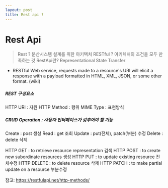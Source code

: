 ```yaml
---
layout: post
title: Rest api ?
---
```




# Rest Api
> Rest ? 분산시스템 설계를 위한 아키텍처
> RESTful ? 아키텍처의 조건을 모두 만족하는 것
> RestApi란? Representational State Transfer

- RESTful Web service, requests made to a resource's URI will elicit a response with a payload formatted in HTML, XML, JSON, or some other format. (wiki)

##### REST 구성요소
HTTP URI : 자원
HTTP Method : 행위
MIME Type : 표현방식


##### CRUD Operation : 사용자 인터페이스가 갖추어야 할 기능
Create : post 생성
Read : get 조회
Update : put(전체), patch(부분) 수정
Delete : delete 삭제

HTTP GET : to retrieve resource representation 검색
HTTP POST : to create new subordinate resources 생성
HTTP PUT : to update existing resource 전체수정
HTTP DELETE : to delete resource 삭제
HTTP PATCH : to make partial update on a resource 부분수정


참고: https://restfulapi.net/http-methods/